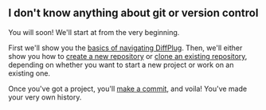 ## I don't know anything about git or version control

You will soon!  We'll start at from the very beginning.

First we'll show you the [basics of navigating DiffPlug](BasicNavn.md).  Then, we'll either show you how to [create a new repository](CreateNew.md) or [clone an existing repository](CloneExisting.md), depending on whether you want to start a new project or work on an existing one.

Once you've got a project, you'll [make a commit](MakeCommit.md), and voila!  You've made your very own history.
